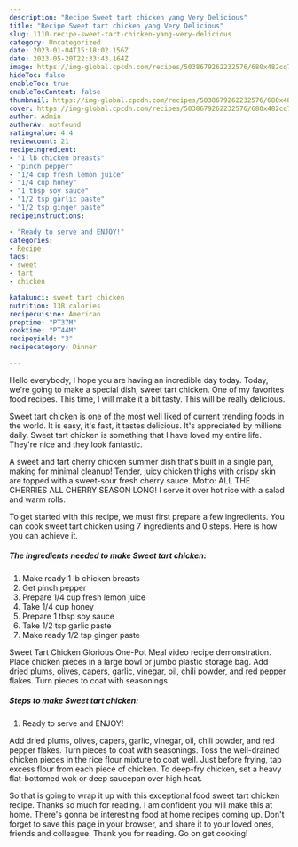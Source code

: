 ```yaml
---
description: "Recipe Sweet tart chicken yang Very Delicious"
title: "Recipe Sweet tart chicken yang Very Delicious"
slug: 1110-recipe-sweet-tart-chicken-yang-very-delicious
category: Uncategorized
date: 2023-01-04T15:18:02.156Z
date: 2023-05-20T22:33:43.164Z
image: https://img-global.cpcdn.com/recipes/5038679262232576/680x482cq70/sweet-tart-chicken-recipe-main-photo.jpg
hideToc: false
enableToc: true
enableTocContent: false
thumbnail: https://img-global.cpcdn.com/recipes/5038679262232576/680x482cq70/sweet-tart-chicken-recipe-main-photo.jpg
cover: https://img-global.cpcdn.com/recipes/5038679262232576/680x482cq70/sweet-tart-chicken-recipe-main-photo.jpg
author: Admin
authorAv: notfound
ratingvalue: 4.4
reviewcount: 21
recipeingredient:
- "1 lb chicken breasts"
- "pinch pepper"
- "1/4 cup fresh lemon juice"
- "1/4 cup honey"
- "1 tbsp soy sauce"
- "1/2 tsp garlic paste"
- "1/2 tsp ginger paste"
recipeinstructions:

- "Ready to serve and ENJOY!"
categories:
- Recipe
tags:
- sweet
- tart
- chicken

katakunci: sweet tart chicken 
nutrition: 138 calories
recipecuisine: American
preptime: "PT37M"
cooktime: "PT44M"
recipeyield: "3"
recipecategory: Dinner

---
```



Hello everybody, I hope you are having an incredible day today. Today, we're going to make a special dish, sweet tart chicken. One of my favorites food recipes. This time, I will make it a bit tasty. This will be really delicious.

Sweet tart chicken is one of the most well liked of current trending foods in the world. It is easy, it's fast, it tastes delicious. It's appreciated by millions daily. Sweet tart chicken is something that I have loved my entire life. They're nice and they look fantastic.

A sweet and tart cherry chicken summer dish that&#39;s built in a single pan, making for minimal cleanup! Tender, juicy chicken thighs with crispy skin are topped with a sweet-sour fresh cherry sauce. Motto: ALL THE CHERRIES ALL CHERRY SEASON LONG! I serve it over hot rice with a salad and warm rolls.


To get started with this recipe, we must first prepare a few ingredients. You can cook sweet tart chicken using 7 ingredients and 0 steps. Here is how you can achieve it.

<!--inarticleads1-->

##### The ingredients needed to make Sweet tart chicken:

1. Make ready 1 lb chicken breasts
1. Get pinch pepper
1. Prepare 1/4 cup fresh lemon juice
1. Take 1/4 cup honey
1. Prepare 1 tbsp soy sauce
1. Take 1/2 tsp garlic paste
1. Make ready 1/2 tsp ginger paste


Sweet Tart Chicken Glorious One-Pot Meal video recipe demonstration. Place chicken pieces in a large bowl or jumbo plastic storage bag. Add dried plums, olives, capers, garlic, vinegar, oil, chili powder, and red pepper flakes. Turn pieces to coat with seasonings. 

<!--inarticleads2-->

##### Steps to make Sweet tart chicken:


1. Ready to serve and ENJOY!

Add dried plums, olives, capers, garlic, vinegar, oil, chili powder, and red pepper flakes. Turn pieces to coat with seasonings. Toss the well-drained chicken pieces in the rice flour mixture to coat well. Just before frying, tap excess flour from each piece of chicken. To deep-fry chicken, set a heavy flat-bottomed wok or deep saucepan over high heat. 

So that is going to wrap it up with this exceptional food sweet tart chicken recipe. Thanks so much for reading. I am confident you will make this at home. There's gonna be interesting food at home recipes coming up. Don't forget to save this page in your browser, and share it to your loved ones, friends and colleague. Thank you for reading. Go on get cooking!
